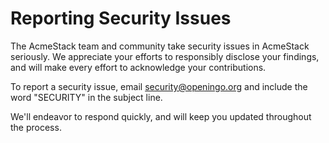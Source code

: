 # Reporting Security Issues

The AcmeStack team and community take security issues in AcmeStack seriously. We appreciate your efforts to responsibly disclose your findings, and will make every effort to acknowledge your contributions.

To report a security issue, email [security@openingo.org](mailto:security@openingo.org) and include the word "SECURITY" in the subject line.

We'll endeavor to respond quickly, and will keep you updated throughout the process.
